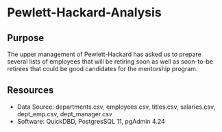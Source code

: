 # Pewlett-Hackard-Analysis

## Purpose

The upper management of Pewlett-Hackard has asked us to prepare several lists of employees that will be retiring soon as well as soon-to-be retirees that could be good candidates for the mentorship program. 

## Resources 

- Data Source: departments.csv, employees.csv, titles.csv, salaries.csv, dept_emp.csv, dept_manager.csv
- Software: QuickDBD, PostgresSQL 11, pgAdmin 4.24


